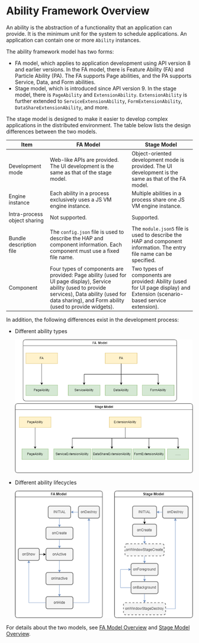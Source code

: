 # Ability Framework Overview

An ability is the abstraction of a functionality that an application can provide. It is the minimum unit for the system to schedule applications. An application can contain one or more `Ability` instances.

The ability framework model has two forms:

- FA model, which applies to application development using API version 8 and earlier versions. In the FA model, there is Feature Ability (FA) and Particle Ability (PA). The FA supports Page abilities, and the PA supports Service, Data, and Form abilities. 
- Stage model, which is introduced since API version 9. In the stage model, there is `PageAbility` and `ExtensionAbility`. `ExtensionAbility` is further extended to `ServiceExtensionAbility`, `FormExtensionAbility`, `DataShareExtensionAbility`, and more.

The stage model is designed to make it easier to develop complex applications in the distributed environment. The table below lists the design differences between the two models.

| Item          | FA Model                                                      | Stage Model                                               |
| -------------- | ------------------------------------------------------------ | -------------------------------------------------------- |
| Development mode      | Web-like APIs are provided. The UI development is the same as that of the stage model.                    | Object-oriented development mode is provided. The UI development is the same as that of the FA model.            |
| Engine instance      | Each ability in a process exclusively uses a JS VM engine instance.              | Multiple abilities in a process share one JS VM engine instance.      |
| Intra-process object sharing| Not supported.                                                  | Supported.                                                 |
| Bundle description file    | The `config.json` file is used to describe the HAP and component information. Each component must use a fixed file name.| The `module.json5` file is used to describe the HAP and component information. The entry file name can be specified.|
| Component          | Four types of components are provided: Page ability (used for UI page display), Service ability (used to provide services), Data ability (used for data sharing), and Form ability (used to provide widgets).| Two types of components are provided: Ability (used for UI page display) and Extension (scenario-based service extension).  |

In addition, the following differences exist in the development process:

* Different ability types

  ![favsstage](figures/favsstage.png)

* Different ability lifecycles

  ![lifecycle](figures/lifecycle.png)

For details about the two models, see [FA Model Overview](fa-brief.md) and [Stage Model Overview](stage-brief.md).
